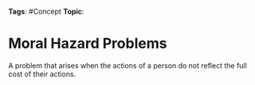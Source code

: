 
**Tags**: #Concept 
**Topic**: 

# Moral Hazard Problems
A problem that arises when the actions of a person do not reflect the full cost of their actions.